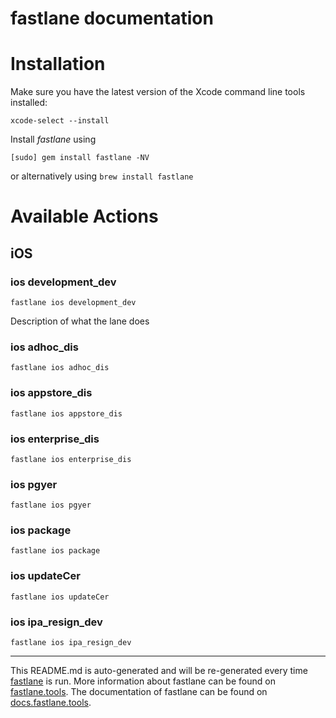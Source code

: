 fastlane documentation
================
# Installation

Make sure you have the latest version of the Xcode command line tools installed:

```
xcode-select --install
```

Install _fastlane_ using
```
[sudo] gem install fastlane -NV
```
or alternatively using `brew install fastlane`

# Available Actions
## iOS
### ios development_dev
```
fastlane ios development_dev
```
Description of what the lane does
### ios adhoc_dis
```
fastlane ios adhoc_dis
```

### ios appstore_dis
```
fastlane ios appstore_dis
```

### ios enterprise_dis
```
fastlane ios enterprise_dis
```

### ios pgyer
```
fastlane ios pgyer
```

### ios package
```
fastlane ios package
```

### ios updateCer
```
fastlane ios updateCer
```

### ios ipa_resign_dev
```
fastlane ios ipa_resign_dev
```


----

This README.md is auto-generated and will be re-generated every time [fastlane](https://fastlane.tools) is run.
More information about fastlane can be found on [fastlane.tools](https://fastlane.tools).
The documentation of fastlane can be found on [docs.fastlane.tools](https://docs.fastlane.tools).
